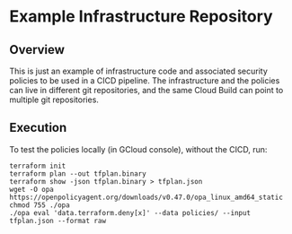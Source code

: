 # Example Infrastructure Repository

## Overview
This is just an example of infrastructure code and associated security policies to be used in a CICD pipeline. The infrastructure and the policies can live in different git repositories, and the same Cloud Build can point to multiple git repositories.

## Execution
To test the policies locally (in GCloud console), without the CICD, run:

```
terraform init
terraform plan --out tfplan.binary
terraform show -json tfplan.binary > tfplan.json
wget -O opa https://openpolicyagent.org/downloads/v0.47.0/opa_linux_amd64_static
chmod 755 ./opa
./opa eval 'data.terraform.deny[x]' --data policies/ --input tfplan.json --format raw
```